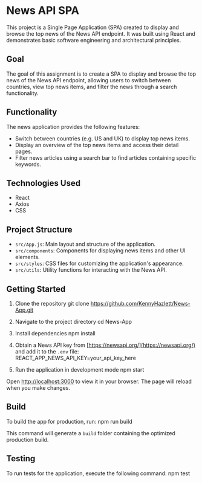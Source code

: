 # News API SPA

This project is a Single Page Application (SPA) created to display and browse the top news of the News API endpoint. It was built using React and demonstrates basic software engineering and architectural principles.

## Goal

The goal of this assignment is to create a SPA to display and browse the top news of the News API endpoint, allowing users to switch between countries, view top news items, and filter the news through a search functionality.

## Functionality

The news application provides the following features:

- Switch between countries (e.g. US and UK) to display top news items.
- Display an overview of the top news items and access their detail pages.
- Filter news articles using a search bar to find articles containing specific keywords.

## Technologies Used

- React
- Axios
- CSS

## Project Structure

- `src/App.js`: Main layout and structure of the application.
- `src/components`: Components for displaying news items and other UI elements.
- `src/styles`: CSS files for customizing the application's appearance.
- `src/utils`: Utility functions for interacting with the News API.

## Getting Started

1. Clone the repository
git clone https://github.com/KennyHazlett/News-App.git

2. Navigate to the project directory
cd News-App

3. Install dependencies
npm install

4. Obtain a News API key from [https://newsapi.org/](https://newsapi.org/) and add it to the `.env` file: REACT_APP_NEWS_API_KEY=your_api_key_here

5. Run the application in development mode
npm start

Open [http://localhost:3000](http://localhost:3000) to view it in your browser. The page will reload when you make changes.

## Build

To build the app for production, run: npm run build

This command will generate a `build` folder containing the optimized production build.

## Testing

To run tests for the application, execute the following command: npm test